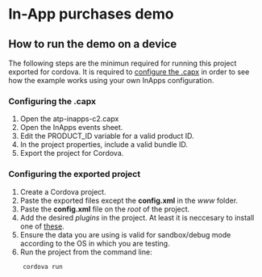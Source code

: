 In-App purchases demo
======================

## How to run the demo on a device

The following steps are the minimun required for running this project exported for cordova. It is required to [configure the .capx](https://github.com/ludei/atomic-plugins-c2/tree/master/demos/inapps#configuring-the-capx) in order to see how the example works using your own InApps configuration. 

### Configuring the .capx 

1. Open the atp-inapps-c2.capx
2. Open the InApps events sheet.  
3. Edit the PRODUCT_ID variable for a valid product ID. 
4. In the project properties, include a valid bundle ID.  
5. Export the project for Cordova. 

### Configuring the exported project

1. Create a Cordova project. 
2. Paste the exported files except the **config.xml** in the *www* folder. 
3. Paste the **config.xml** file on the *root* of the project. 
4. Add the desired *plugins* in the project. At least it is neccesary to install one of [these](https://github.com/ludei/atomic-plugins-c2#in-app-purchases). 
5. Ensure the data you are using is valid for sandbox/debug mode according to the OS in which you are testing. 
6. Run the project from the command line:
```
	cordova run
```